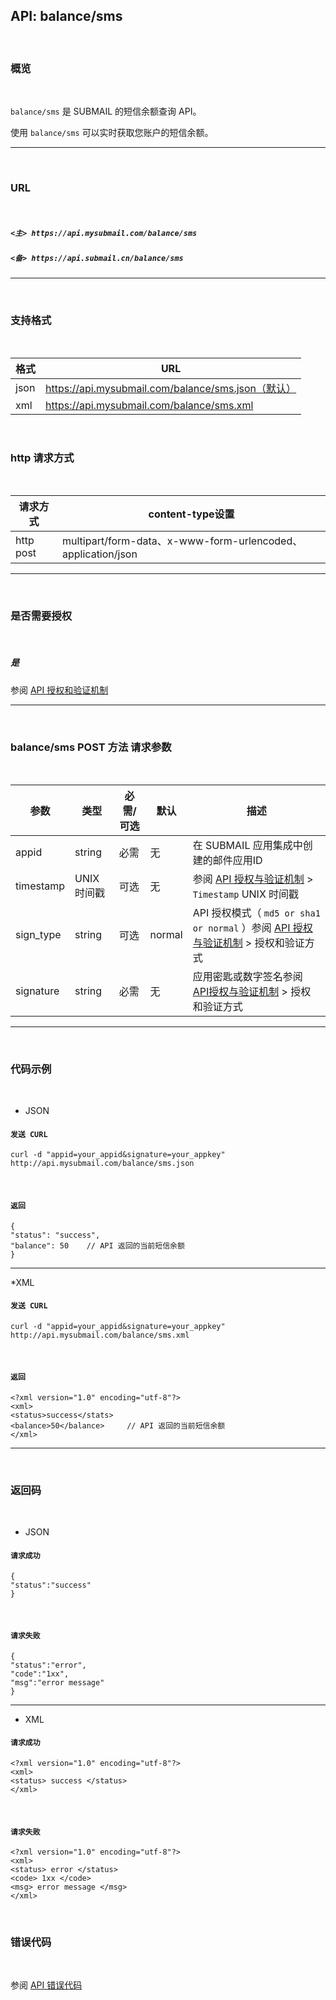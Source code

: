 
## API: balance/sms

<br>

### **概览**

<br>

`balance/sms` 是 SUBMAIL 的短信余额查询 API。

使用 `balance/sms` 可以实时获取您账户的短信余额。

---

<br>

### **URL**

<br>

##### `<主> https://api.mysubmail.com/balance/sms`

##### `<备> https://api.submail.cn/balance/sms`

---

<br>

### **支持格式**

<br>

格式 | URL
---|---
json |https://api.mysubmail.com/balance/sms.json（默认）
xml |https://api.mysubmail.com/balance/sms.xml

<br>

### **http 请求方式**

<br>

请求方式| content-type设置
---|---
http post  | multipart/form-data、x-www-form-urlencoded、application/json

---

<br>

### **是否需要授权**

<br>

##### **是**

参阅 [API 授权和验证机制](https://www.mysubmail.com/chs/documents/developer/gbibb3)

---
<br>

### **balance/sms POST 方法 请求参数**

<br>



参数| 类型|必需/可选|默认|描述
---|---|---|---|---
appid |string|必需|无|在 SUBMAIL 应用集成中创建的邮件应用ID
timestamp|UNIX 时间戳|可选|无|参阅 [API 授权与验证机制](https://www.mysubmail.com/chs/documents/developer/gbibb3)  \>  `Timestamp` UNIX 时间戳
sign_type|string|可选|normal|API 授权模式（  `md5 or sha1 or normal` ）参阅 [API 授权与验证机制](https://www.mysubmail.com/chs/documents/developer/gbibb3)  \>  授权和验证方式
signature|string|必需|无|应用密匙或数字签名参阅 [API授权与验证机制](https://www.mysubmail.com/chs/documents/developer/gbibb3)  \>  授权和验证方式

---

<br>

### **代码示例**

<br>

*   JSON

#### `发送 CURL`


```
curl -d "appid=your_appid&signature=your_appkey" http://api.mysubmail.com/balance/sms.json
```

​                            

#### `返回`


```
{
"status": "success",
"balance": 50    // API 返回的当前短信余额
}
```
---

*XML
                            

#### `发送 CURL`


```
curl -d "appid=your_appid&signature=your_appkey" http://api.mysubmail.com/balance/sms.xml
```

​                            

#### `返回`


```
<?xml version="1.0" encoding="utf-8"?>
<xml>
<status>success</stats>
<balance>50</balance>     // API 返回的当前短信余额
</xml>
```
---

<br>

### **返回码**

<br>

*   JSON


#### `请求成功`


```
{
"status":"success"
}
```

​                                

#### `请求失败`


```
{
"status":"error",
"code":"1xx",
"msg":"error message"
}
```

---

* XML

#### `请求成功`


```
<?xml version="1.0" encoding="utf-8"?>
<xml>
<status> success </status>
</xml>
```

​                                

#### `请求失败`


```
<?xml version="1.0" encoding="utf-8"?>
<xml>
<status> error </status>
<code> 1xx </code>
<msg> error message </msg>
</xml>
```

<br>

### **错误代码**

<br>

参阅 [API 错误代码](https://www.mysubmail.com/chs/documents/developer/c8ujr)